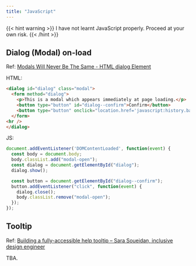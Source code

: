 ```yaml
---
title: "JavaScript"
---
```


{{< hint warning >}}
I have not learnt JavaScript properly. Proceed at your own risk.
{{< /hint >}}

## Dialog \(Modal\) on-load

Ref: [Modals Will Never Be The Same - HTML dialog Element](https://blog.webdevsimplified.com/2023-04/html-dialog/)

HTML:

```html
<dialog id="dialog" class="modal">
  <form method="dialog">
    <p>This is a modal which appears immediately at page loading.</p>
    <button type="button" id="dialog--confirm">Confirm</button>
    <button type="button" onclick="location.href='javascript:history.back()'">Go Back</button>
  </form>
<hr />
</dialog>
```

JS:

```js
document.addEventListener('DOMContentLoaded', function(event) {
  const body = document.body;
  body.classList.add("modal-open");
  const dialog = document.getElementById("dialog");
  dialog.show();

  const button = document.getElementById("dialog--confirm");
  button.addEventListener("click", function(event) {
    dialog.close();
    body.classList.remove("modal-open");
  });
});
```

## Tooltip

Ref: [Building a fully-accessible help tooltip – Sara Soueidan, inclusive design engineer](https://www.sarasoueidan.com/blog/accessible-tooltips/)

TBA.

<!-- 
## Snippets

Strict equal: (my version)

```js
function strictEquals(a, b){
    if Object.is(a, NaN) || Object.is(b, NaN) {
        return false;
    } else if Object.is(a, -0) && Object.is(b, 0) {
        return true;
    } else if Object.is(a, 0) && Object.is(b, -0) {
        return true;
    } else {
        return Object.is(a, b);
    }
}
```

Strict equal: \([Dan Abramov version](https://gist.github.com/gaearon/08a85a33e3d08f3f2ca25fb17bd9d638)\)

```js
// Like a === b
function strictEquals(a, b) {
  if (Object.is(a, b)) {
    // Same value.
    // Is this NaN?
    if (Object.is(a, NaN)) { // We already know a and b are the same, so it's enough to check a.
      // Special case #1.
      return false;
    } else {
      // They are equal!
      return true;
    }
  } else {
    // Different value.
    // Are these 0 and -0?
    if (
      (Object.is(a, 0) && Object.is(b, -0)) ||
      (Object.is(a, -0) && Object.is(b, 0))
    ) {
      // Special case #2.
      return true;
    } else {
      // They are not equal!
      return false;
    }
  }
}
```
 -->
